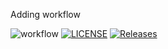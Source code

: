 Adding workflow


![workflow](https://github.com/alexvazro/sem/actions/workflows/main.yml/badge.svg)
[![LICENSE](https://img.shields.io/github/license/alexvazro/sem.svg?style=flat-square)](https://github.com/<github-username>/sem/blob/master/LICENSE)
[![Releases](https://img.shields.io/github/release/alexvazro/sem/all.svg?style=flat-square)](https://github.com/<github-username>/sem/releases)